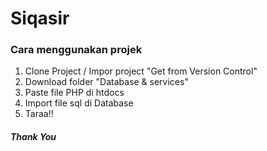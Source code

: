 <h1>Siqasir</h1>

<h3>Cara menggunakan projek</h3>

<ol>
  <li>Clone Project / Impor project "Get from Version Control"</li>
  <li>Download folder "Database & services"</li>
  <li>Paste file PHP di htdocs</li>
  <li>Import file sql di Database</li>
  <li>Taraa!!</li>
</ol>

<h5>Thank You</h5>
